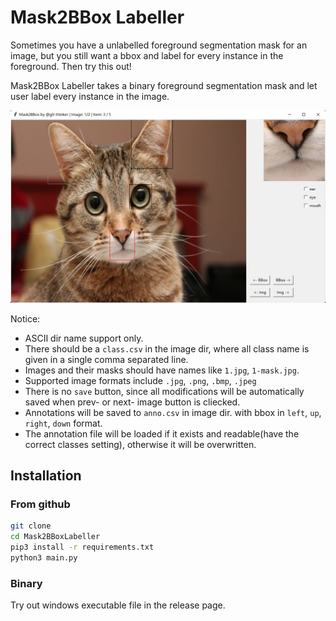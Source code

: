 # Mask2BBox Labeller

Sometimes you have a unlabelled foreground segmentation mask for an image, but you still want a bbox and label for every instance in the foreground. Then try this out!



Mask2BBox Labeller takes a binary foreground segmentation mask and let user label every instance in the image.

![](./doc/screenshot.jpg)



Notice:

+ ASCII dir name support only.
+ There should be a `class.csv` in the image dir, where all class name is given in a single comma separated line.
+ Images and their masks should have names like `1.jpg`, `1-mask.jpg`.
+ Supported image formats include `.jpg`, `.png`, `.bmp`, `.jpeg`
+ There is no `save` button, since all modifications will be automatically saved when prev- or next- image button is cliecked.
+ Annotations will be saved to `anno.csv` in image dir. with bbox in `left`, `up`, `right`, `down` format.
+ The annotation file will be loaded if it exists and readable(have the correct classes setting), otherwise it will be overwritten. 



## Installation

### From github

```bash
git clone
cd Mask2BBoxLabeller
pip3 install -r requirements.txt
python3 main.py
```

### Binary

Try out windows executable file in the release page.